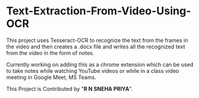 # Text-Extraction-From-Video-Using-OCR

This project uses Tesseract-OCR to recognize the text from the frames in the video and then creates a .docx file and writes all the recognized text from the video in the form of notes.

Currently working on adding this as a chrome extension which can be used to take notes while watching YouTube videos or while in a class video meeting in Google Meet, MS Teams.

This Project is Contributed by "**R N SNEHA PRIYA**".
